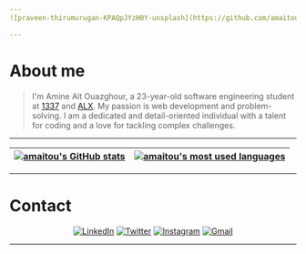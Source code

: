 ```yaml
---
![praveen-thirumurugan-KPAQpJYzH0Y-unsplash](https://github.com/amaitou/amaitou/assets/49293816/bd3af97f-7990-4adc-8c40-7576190e2008)

---
```


# About me

> I'm Amine Ait Ouazghour, a 23-year-old software engineering student at [1337](https://1337.ma/) and [ALX](https://www.alxafrica.com/). My passion is web development and problem-solving. I am a dedicated and detail-oriented individual with a talent for coding and a love for tackling complex challenges.

---------------

| [![amaitou's GitHub stats](https://github-readme-stats-git-masterrstaa-rickstaa.vercel.app/api?username=amaitou&count_private=true&show_icons=true&hide=issues&hide_border=true&theme=jolly)](https://github.com/amaitou?tab=repositories) | [![amaitou's most used languages](https://github-readme-stats-git-masterrstaa-rickstaa.vercel.app/api/top-langs/?username=amaitou&layout=compact&hide_border=true&theme=jolly)](https://github.com/amaitou?tab=repositories) |
|:-:|:-:|

---

# Contact

<div align="center">

[![LinkedIn](https://img.shields.io/badge/linkedin-%230077B5.svg?style=for-the-badge&logo=linkedin&logoColor=white)](https://www.linkedin.com/in/amaitou/)
[![Twitter](https://img.shields.io/badge/Twitter-%231DA1F2.svg?style=for-the-badge&logo=Twitter&logoColor=white)](https://twitter.com/amait0u)
[![Instagram](https://img.shields.io/badge/Instagram-%23E4405F.svg?style=for-the-badge&logo=Instagram&logoColor=white)](https://www.instagram.com/amait0u/)
[![Gmail](https://img.shields.io/badge/Gmail-D14836?style=for-the-badge&logo=gmail&logoColor=white)](mailto:amait-ou@student.1337.ma)

</div>

---
